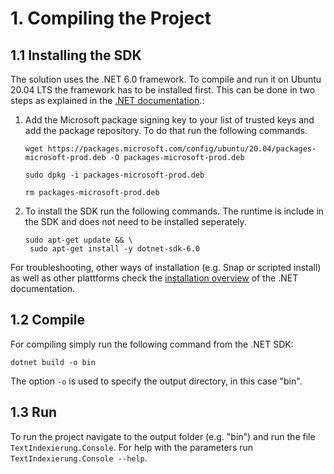 # 1. Compiling the Project
## 1.1 Installing the SDK
The solution uses the .NET 6.0 framework. To compile and run it on Ubuntu 20.04 LTS the framework has to be installed first. This can be done in two steps as explained in the [.NET documentation](https://learn.microsoft.com/en-us/dotnet/core/install/linux-ubuntu#2004).:

1. Add the Microsoft package signing key to your list of trusted keys and add the package repository. To do that run the following commands.

    ```
    wget https://packages.microsoft.com/config/ubuntu/20.04/packages-microsoft-prod.deb -O packages-microsoft-prod.deb

    sudo dpkg -i packages-microsoft-prod.deb

    rm packages-microsoft-prod.deb
    ```

2. To install the SDK run the following commands. The runtime is include in the SDK and does not need to be installed seperately.
    ```
    sudo apt-get update && \
     sudo apt-get install -y dotnet-sdk-6.0
    ```

For troubleshooting, other ways of installation (e.g. Snap or scripted install) as well as other plattforms check the [installation overview](https://learn.microsoft.com/en-us/dotnet/core/install/linux) of the .NET documentation.

## 1.2 Compile
For compiling simply run the following command from the .NET SDK:

```
dotnet build -o bin
```

The option ```-o``` is used to specify the output directory, in this case "bin".

## 1.3 Run
To run the project navigate to the output folder (e.g. "bin") and run the file ```TextIndexierung.Console```. For help with the parameters run ```TextIndexierung.Console --help```.
